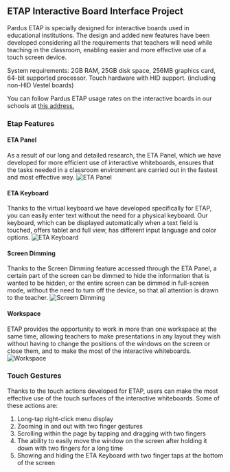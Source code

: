 ## ETAP Interactive Board Interface Project

Pardus ETAP is specially designed for interactive boards used in educational institutions. The design and added new features have been developed considering all the requirements that teachers will need while teaching in the classroom, enabling easier and more effective use of a touch screen device.

System requirements: 2GB RAM, 25GB disk space, 256MB graphics card, 64-bit supported processor. Touch hardware with HID support. (including non-HID Vestel boards)

 

You can follow Pardus ETAP usage rates on the interactive boards in our schools at [this address.](https://tahta.etap.org.tr/)

### Etap Features
#### ETA Panel
As a result of our long and detailed research, the ETA Panel, which we have developed for more efficient use of interactive whiteboards, ensures that the tasks needed in a classroom environment are carried out in the fastest and most effective way.
![ETA Panel](https://www.pardus.org.tr/wp-content/uploads/2019/06/etap1.png)

#### ETA Keyboard
Thanks to the virtual keyboard we have developed specifically for ETAP, you can easily enter text without the need for a physical keyboard. Our keyboard, which can be displayed automatically when a text field is touched, offers tablet and full view, has different input language and color options.
![ETA Keyboard](https://www.pardus.org.tr/wp-content/uploads/2019/06/etap2.png)

#### Screen Dimming
Thanks to the Screen Dimming feature accessed through the ETA Panel, a certain part of the screen can be dimmed to hide the information that is wanted to be hidden, or the entire screen can be dimmed in full-screen mode, without the need to turn off the device, so that all attention is drawn to the teacher.
![Screem Dimming](https://www.pardus.org.tr/wp-content/uploads/2019/06/etap3.png)

#### Workspace
ETAP provides the opportunity to work in more than one workspace at the same time, allowing teachers to make presentations in any layout they wish without having to change the positions of the windows on the screen or close them, and to make the most of the interactive whiteboards.
![Workspace](https://www.pardus.org.tr/wp-content/uploads/2019/06/etap4.png)

### Touch Gestures
Thanks to the touch actions developed for ETAP, users can make the most effective use of the touch surfaces of the interactive whiteboards. Some of these actions are:

1. Long-tap right-click menu display
2. Zooming in and out with two finger gestures
3. Scrolling within the page by tapping and dragging with two fingers
4. The ability to easily move the window on the screen after holding it down with two fingers for a long time
5. Showing and hiding the ETA Keyboard with two finger taps at the bottom of the screen